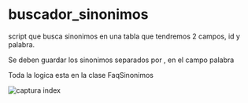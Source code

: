 # buscador_sinonimos
script que busca sinonimos en una tabla que tendremos 2 campos, id y palabra.


Se deben guardar los sinonimos separados por , en el campo palabra

Toda la logica esta en la clase FaqSinonimos


![captura index](https://raw.githubusercontent.com/Jhoydev/buscador_sinonimos/master/capturas/captura2.png)

